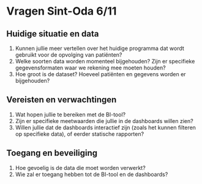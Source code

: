 # Vragen Sint-Oda 6/11

## Huidige situatie en data

1. Kunnen jullie meer vertellen over het huidige programma dat wordt gebruikt voor de opvolging van patiënten?
2. Welke soorten data worden momenteel bijgehouden? Zijn er specifieke gegevensformaten waar we rekening mee moeten houden?
3. Hoe groot is de dataset? Hoeveel patiënten en gegevens worden er bijgehouden?

## Vereisten en verwachtingen

1. Wat hopen jullie te bereiken met de BI-tool?
2. Zijn er specifieke meetwaarden die jullie in de dashboards willen zien?
3. Willen jullie dat de dashboards interactief zijn (zoals het kunnen filteren op specifieke data), of eerder statische rapporten?

## Toegang en beveiliging

1. Hoe gevoelig is de data die moet worden verwerkt?
2. Wie zal er toegang hebben tot de BI-tool en de dashboards?
